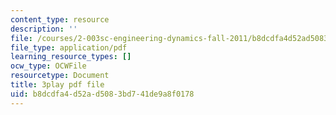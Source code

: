 ```yaml
---
content_type: resource
description: ''
file: /courses/2-003sc-engineering-dynamics-fall-2011/b8dcdfa4d52ad5083bd741de9a8f0178_f1pxiNDTyHc.pdf
file_type: application/pdf
learning_resource_types: []
ocw_type: OCWFile
resourcetype: Document
title: 3play pdf file
uid: b8dcdfa4-d52a-d508-3bd7-41de9a8f0178
---
```

